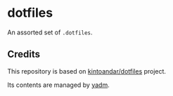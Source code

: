 # dotfiles
An assorted set of `.dotfiles`.

## Credits

This repository is based on [kintoandar/dotfiles](https://github.com/kintoandar/dotfiles) project.

Its contents are managed by [yadm](https://github.com/TheLocehiliosan/yadm).
